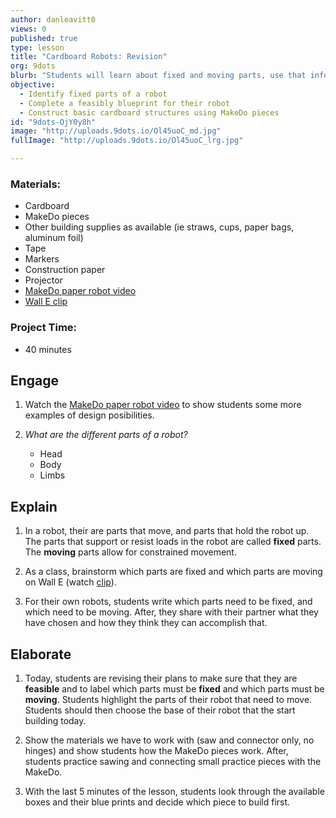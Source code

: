 ```yaml
---
author: danleavitt0
views: 0
published: true
type: lesson
title: "Cardboard Robots: Revision"
org: 9dots
blurb: "Students will learn about fixed and moving parts, use that information to revise their blueprints, and get hands-on experience with #MakeDo."
objective: 
  - Identify fixed parts of a robot
  - Complete a feasibly blueprint for their robot
  - Construct basic cardboard structures using MakeDo pieces
id: "9dots-OjY0y8h"
image: "http://uploads.9dots.io/Ol45uoC_md.jpg"
fullImage: "http://uploads.9dots.io/Ol45uoC_lrg.jpg"

---
```


### Materials:

- Cardboard
- MakeDo pieces
- Other building supplies as available (ie straws, cups, paper bags, aluminum foil)
- Tape
- Markers
- Construction paper
- Projector
- [MakeDo paper robot video](http://www.youtube.com/watch?v=b-kaBIdoVm0)
- [Wall E clip](http://www.youtube.com/watch?v=7oVSaUWeKt0)

### Project Time:

- 40 minutes

## Engage

1. Watch the [MakeDo paper robot video](http://www.youtube.com/watch?v=b-kaBIdoVm0) to show students some more examples of design posibilities.

2. _What are the different parts of a robot?_
	- Head
	- Body
	- Limbs

## Explain

1. In a robot, their are parts that move, and parts that hold the robot up. The parts that support or resist loads in the robot are called **fixed** parts. The **moving** parts allow for constrained movement.

2. As a class, brainstorm which parts are fixed and which parts are moving on Wall E (watch [clip](http://www.youtube.com/watch?v=7oVSaUWeKt0)).

3. For their own robots, students write which parts need to be fixed, and which need to be moving. After, they share with their partner what they have chosen and how they think they can accomplish that.

## Elaborate

1. Today, students are revising their plans to make sure that they are **feasible** and to label which parts must be **fixed** and which parts must be **moving**. Students highlight the parts of their robot that need to move. Students should then choose the base of their robot that the start building today.

2. Show the materials we have to work with (saw and connector only, no hinges) and show students how the MakeDo pieces work. After, students practice sawing and connecting small practice pieces with the MakeDo.

3. With the last 5 minutes of the lesson, students look through the available boxes and their blue prints and decide which piece to build first.
